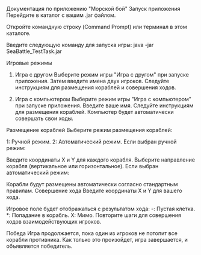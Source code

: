 Документация по приложению "Морской бой"
Запуск приложения
Перейдите в каталог с вашим .jar файлом.

Откройте командную строку (Command Prompt) или терминал в этом каталоге.

Введите следующую команду для запуска игры:
java -jar SeaBattle_TestTask.jar

Игровые режимы
1. Игра с другом
Выберите режим игры "Игра с другом" при запуске приложения. Затем введите имена двух игроков. Следуйте инструкциям для размещения кораблей и совершения ходов.

2. Игра с компьютером
Выберите режим игры "Игра с компьютером" при запуске приложения. Введите ваше имя. Следуйте инструкциям для размещения кораблей. Компьютер будет автоматически совершать свои ходы.

Размещение кораблей
Выберите режим размещения кораблей:

1: Ручной режим.
2: Автоматический режим.
Если выбран ручной режим:

Введите координаты X и Y для каждого корабля.
Выберите направление корабля (вертикальное или горизонтальное).
Если выбран автоматический режим:

Корабли будут размещены автоматически согласно стандартным правилам.
Совершение хода
Введите координаты X и Y для вашего хода.

Игровое поле будет отображаться с результатом хода:
-: Пустая клетка.
*: Попадание в корабль.
X: Мимо.
Повторите шаги для совершения ходов взаимодействующих игроков.

Победа
Игра продолжается, пока один из игроков не потопит все корабли противника. Как только это произойдет, игра завершается, и объявляется победитель.

